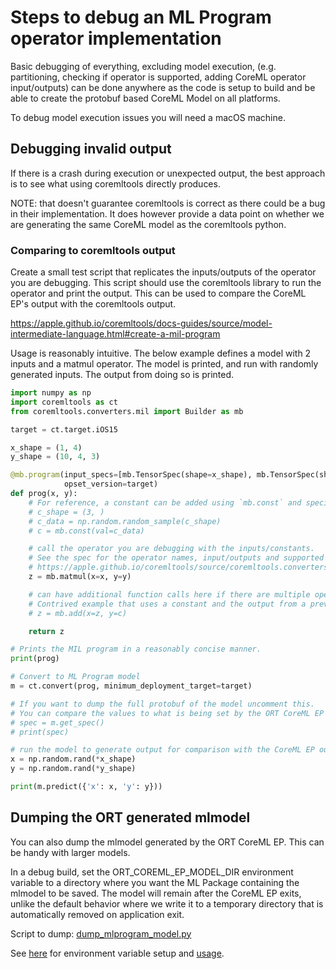 # Steps to debug an ML Program operator implementation

Basic debugging of everything, excluding model execution, (e.g. partitioning, checking if operator is supported,
adding CoreML operator input/outputs) can be done anywhere as the code is setup to build and be able to create the
protobuf based CoreML Model on all platforms.

To debug model execution issues you will need a macOS machine.

## Debugging invalid output

If there is a crash during execution or unexpected output, the best approach is to see what using coremltools directly
produces.

NOTE: that doesn't guarantee coremltools is correct as there could be a bug in their implementation. It does however
provide a data point on whether we are generating the same CoreML model as the coremltools python.

### Comparing to coremltools output

Create a small test script that replicates the inputs/outputs of the operator you are debugging.
This script should use the coremltools library to run the operator and print the output.
This can be used to compare the CoreML EP's output with the coremltools output.

https://apple.github.io/coremltools/docs-guides/source/model-intermediate-language.html#create-a-mil-program

Usage is reasonably intuitive. The below example defines a model with 2 inputs and a matmul operator.
The model is printed, and run with randomly generated inputs. The output from doing so is printed.

```python
import numpy as np
import coremltools as ct
from coremltools.converters.mil import Builder as mb

target = ct.target.iOS15

x_shape = (1, 4)
y_shape = (10, 4, 3)

@mb.program(input_specs=[mb.TensorSpec(shape=x_shape), mb.TensorSpec(shape=y_shape)],
            opset_version=target)
def prog(x, y):
    # For reference, a constant can be added using `mb.const` and specifying the data in the `val` parameter.
    # c_shape = (3, )
    # c_data = np.random.random_sample(c_shape)
    # c = mb.const(val=c_data)

    # call the operator you are debugging with the inputs/constants.
    # See the spec for the operator names, input/outputs and supported data types.
    # https://apple.github.io/coremltools/source/coremltools.converters.mil.mil.ops.defs.html
    z = mb.matmul(x=x, y=y)

    # can have additional function calls here if there are multiple operators involved.
    # Contrived example that uses a constant and the output from a previous operator:
    # z = mb.add(x=z, y=c)

    return z

# Prints the MIL program in a reasonably concise manner.
print(prog)

# Convert to ML Program model
m = ct.convert(prog, minimum_deployment_target=target)

# If you want to dump the full protobuf of the model uncomment this.
# You can compare the values to what is being set by the ORT CoreML EP code if you suspect any issues there.
# spec = m.get_spec()
# print(spec)

# run the model to generate output for comparison with the CoreML EP output
x = np.random.rand(*x_shape)
y = np.random.rand(*y_shape)

print(m.predict({'x': x, 'y': y}))
```

## Dumping the ORT generated mlmodel

You can also dump the mlmodel generated by the ORT CoreML EP. This can be handy with larger models.

In a debug build, set the ORT_COREML_EP_MODEL_DIR environment variable to a directory where you want the ML Package
containing the mlmodel to be saved. The model will remain after the CoreML EP exits, unlike the default behavior
where we write it to a temporary directory that is automatically removed on application exit.

Script to dump: [dump_mlprogram_model.py](dump_mlprogram_model.py)

See [here](https://github.com/microsoft/onnxruntime/blob/3c0b407709fd3c71755ed046edd688b30a786d94/onnxruntime/core/providers/coreml/model/host_utils.h#L70-L75) for environment variable setup and [usage](https://github.com/search?q=repo%3Amicrosoft%2Fonnxruntime%20kOverrideModelOutputDirectoryEnvVar%20&type=code).
